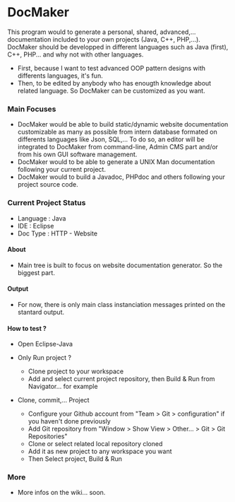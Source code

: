 # DocMaker
This program would to generate a personal, shared, advanced,... documentation included to your own projects (Java, C++, PHP,...).
DocMaker should be developped in different languages such as Java (first), C++, PHP... and why not with other languages.
- First, because I want to test advanced OOP pattern designs with differents languages, it's fun.
- Then, to be edited by anybody who has enougth knowledge about related language. So DocMaker can be customized as you want.

### Main Focuses
- DocMaker would be able to build static/dynamic website documentation customizable as many as possible from intern database formated on differents languages like Json, SQL,...
To do so, an editor will be integrated to DocMaker from command-line, Admin CMS part and/or from his own GUI software management.
- DocMaker would to be able to generate a UNIX Man documentation following your current project.
- DocMaker would to build a Javadoc, PHPdoc and others following your project source code.

### Current Project Status
- Language : Java
- IDE : Eclipse
- Doc Type : HTTP - Website

#### About
- Main tree is built to focus on website documentation generator. So the biggest part.

#### Output
- For now, there is only main class instanciation messages printed on the stantard output.

#### How to test ?
- Open Eclipse-Java

- Only Run project ?
	- Clone project to your workspace
	- Add and select current project repository, then Build & Run from Navigator... for example
	
- Clone, commit,... Project
	- Configure your Github account from "Team > Git > configuration" if you haven't done previously
	- Add Git repository from "Window > Show View > Other... > Git > Git Repositories"
	- Clone or select related local repository cloned
	- Add it as new project to any workspace you want
	- Then Select project, Build & Run

### More
- More infos on the wiki... soon.
